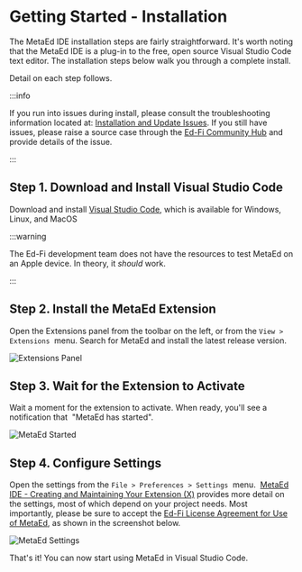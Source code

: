 # Getting Started - Installation

The MetaEd IDE installation steps are fairly straightforward. It's worth noting
that the MetaEd IDE is a plug-in to the free, open source Visual Studio Code
text editor. The installation steps below walk you through a complete install.

Detail on each step follows.

:::info

If you run into issues during install, please consult the troubleshooting
information located at: [Installation and Update
Issues](../../ide-user-guide/common-problems-and-troubleshooting.md). If you
still have issues, please raise a source case through the [Ed-Fi Community
Hub](https://community.ed-fi.org) and provide details of the issue.

:::

## Step 1. Download and Install Visual Studio Code

Download and install [Visual Studio Code](https://code.visualstudio.com/), which
is available for Windows, Linux, and MacOS

:::warning

The Ed-Fi development team does not have the resources to test
MetaEd on an Apple device. In theory, it _should_ work.

:::

## Step 2. Install the MetaEd Extension

Open the Extensions panel from the toolbar on the left, or from the `View >
Extensions`  menu. Search for MetaEd and install the latest release version.

![Extensions Panel](https://edfidocs.blob.core.windows.net/$web/img/reference/metaed/img/install-release-version.png)

## Step 3. Wait for the Extension to Activate

Wait a moment for the extension to activate. When ready, you'll see a
notification that  "MetaEd has started".

![MetaEd Started](https://edfidocs.blob.core.windows.net/$web/img/reference/metaed/img/search-for-metaed-extension.png)

## Step 4. Configure Settings

Open the settings from the `File > Preferences > Settings`  menu.  [MetaEd IDE -
Creating and Maintaining Your Extension (X)](#) provides more detail on the
settings, most of which depend on your project needs. Most importantly, please
be sure to accept the [Ed-Fi License Agreement for Use of
MetaEd](./ed-fi-license-agreement-for-use-of-metaed.md),
as shown in the screenshot below.

![MetaEd Settings](https://edfidocs.blob.core.windows.net/$web/img/reference/metaed/img/accept-license.png)

That's it! You can now start using MetaEd in Visual Studio Code.
